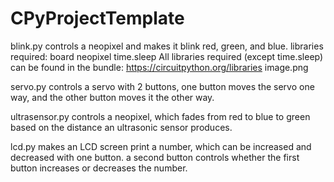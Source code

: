 # CPyProjectTemplate
blink.py controls a neopixel and makes it blink red, green, and blue. 
libraries required:
board
neopixel
time.sleep
All libraries required (except time.sleep) can be found in the bundle: https://circuitpython.org/libraries
image.png

servo.py controls a servo with 2 buttons, one button moves the servo one way, and the other button moves it the other way. 

ultrasensor.py controls a neopixel, which fades from red to blue to green based on the distance an ultrasonic sensor produces. 

lcd.py makes an LCD screen print a number, which can be increased and decreased with one button. a second button controls whether the first button increases or decreases the number.


